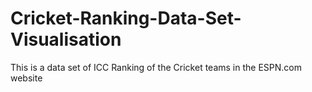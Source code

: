 # Cricket-Ranking-Data-Set-Visualisation
This is a data set of ICC Ranking of the Cricket teams in the ESPN.com website
